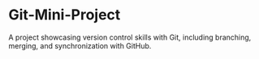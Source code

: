 # Git-Mini-Project
A project showcasing version control skills with Git, including branching, merging, and synchronization with GitHub.
